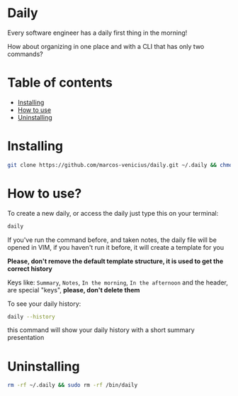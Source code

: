 # Daily

Every software engineer has a daily first thing in the morning!

How about organizing in one place and with a CLI that has only two commands?

# Table of contents

- [Installing](#installing)
- [How to use](#how-to-use)
- [Uninstalling](#uninstalling)

# Installing

```bash
git clone https://github.com/marcos-venicius/daily.git ~/.daily && chmod u+x ~/.daily/main.py && sudo ln -s ~/.daily/main.py /bin/daily && clear && daily --help
```

# How to use?

To create a new daily, or access the daily just type this on your terminal:

```bash
daily
```

If you've run the command before, and taken notes, the daily file will be opened in VIM, if you haven't run it before, it will create a template for you

**Please, don't remove the default template structure, it is used to get the correct history**

Keys like: `Summary`, `Notes`, `In the morning`, `In the afternoon` and the header, are special "keys", **please, don't delete them**

To see your daily history:

```bash
daily --history
```

this command will show your daily history with a short summary presentation

# Uninstalling

```bash
rm -rf ~/.daily && sudo rm -rf /bin/daily
```
